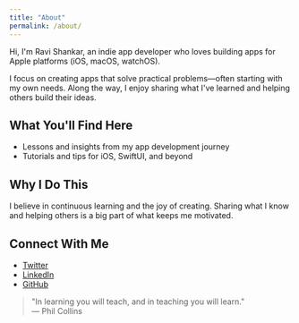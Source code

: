 ```yaml
---
title: "About"
permalink: /about/
---
```


Hi, I'm Ravi Shankar, an indie app developer who loves building apps for Apple platforms (iOS, macOS, watchOS).

I focus on creating apps that solve practical problems—often starting with my own needs. Along the way, I enjoy sharing what I've learned and helping others build their ideas.

## What You'll Find Here

* Lessons and insights from my app development journey
* Tutorials and tips for iOS, SwiftUI, and beyond

## Why I Do This

I believe in continuous learning and the joy of creating. Sharing what I know and helping others is a big part of what keeps me motivated.

## Connect With Me

* [Twitter](https://twitter.com/rshankra)
* [LinkedIn](https://www.linkedin.com/in/sravis)
* [GitHub](https://github.com/rshankras)

> "In learning you will teach, and in teaching you will learn."  
> ― Phil Collins
